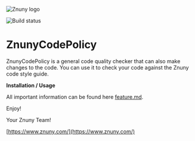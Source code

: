 ![Znuny logo](https://www.znuny.com/assets/images/logo_small.png)


![Build status](https://badge.proxy.znuny.com/ZnunyCodePolicy/master)

ZnunyCodePolicy
=================

ZnunyCodePolicy is a general code quality checker that can also make changes to the code.
You can use it to check your code against the Znuny code style guide.

**Installation / Usage**

All important information can be found here [feature.md](https://github.com/znuny/ZnunyCodePolicy/blob/master/doc/en/feature.md).

Enjoy!

Your Znuny Team!

[https://www.znuny.com/](https://www.znuny.com/)
